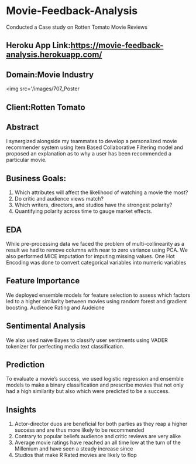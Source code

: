 # Movie-Feedback-Analysis
Conducted a Case study on Rotten Tomato Movie Reviews

## Heroku App Link:https://movie-feedback-analysis.herokuapp.com/

## Domain:Movie Industry
<img src='/images/707_Poster
## Client:Rotten Tomato
## Abstract
I synergized alongside my teammates to develop a personalized movie recommender system using Item Based Collaborative Filtering model and proposed an explanation as to why a user has been recommended a particular movie. 

## Business Goals:
1. Which attributes will affect the likelihood of watching a movie the most?
2. Do critic and audience views match?
3. Which writers, directors, and studios have the strongest polarity?
4. Quantifying polarity across time to gauge market effects.

## EDA
While pre-processing data we faced the problem of multi-collinearity as a result we had to remove columns with near to zero variance using PCA. We also performed MICE imputation for imputing missing values. 
One Hot Encoding was done to convert categorical variables into numeric variables   
## Feature Importance 
We deployed ensemble models for feature selection to assess which factors led to a higher similarity between movies using random forest and gradient boosting. Audience Rating and Audeicne 
## Sentimental Analysis
We also used naïve Bayes to classify user sentiments using VADER tokenizer for perfecting media text classification.  
## Prediction
To evaluate a movie’s success, we used logistic regression and ensemble models to make a binary classification and prescribe movies that not only had a high similarity but also which were predicted to be a success. 
## Insights 
1. Actor-director duos are beneficial for both parties as they reap a higher success and are thus more likely to be recommended
2. Contrary to popular beliefs audience and critic reviews are very alike 
3. Average movie ratings have reached an all time low at the turn of the Millenium and have seen a steady increase since 
4. Studios that make R Rated movies are likely to flop 

